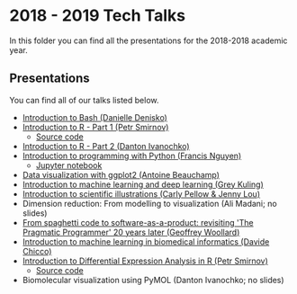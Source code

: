 ---
---
# 2018 - 2019 Tech Talks

In this folder you can find all the presentations for the 2018-2018 academic year.

## Presentations

You can find all of our talks listed below.

* [Introduction to Bash (Danielle Denisko)](intro-bash_danielle-denisko.pdf)
* [Introduction to R - Part 1 (Petr Smirnov)](intro-r-part-1/index.html)
  * [Source code](https://github.com/p-smirnov/Intro2RPart1)
* [Introduction to R - Part 2 (Danton Ivanochko)](intro-r-part-2_danton-ivanochko.pdf)
* [Introduction to programming with Python (Francis Nguyen)](https://docs.google.com/presentation/d/e/2PACX-1vTDFrU-HzYNLka6v0xtCSs0rjT-SWlzppoKuuCHXTA-6XEabmGbX3acYCJlWYWRqtglin043oZlcu7s/pub)
  * [Jupyter notebook](https://nbviewer.jupyter.org/github/MBP-Tech-Talks/MBP-Tech-Talks.github.io/blob/master/2018-2019/intro-python-notebook_francis-nguyen.ipynb)
* [Data visualization with ggplot2 (Antoine Beauchamp)](data-visualization_antoine-beauchamp.pdf)
* [Introduction to machine learning and deep learning (Grey Kuling)](intro-deep-learning_grey-kuling.pptx)
* [Introduction to scientific illustrations (Carly Pellow & Jenny Lou)](scientific-illustrations_carly-pellow_jenny-lou.pptx)
* Dimension reduction: From modelling to visualization (Ali Madani; no slides)
* [From spaghetti code to software-as-a-product: revisiting 'The Pragmatic Programmer' 20 years later (Geoffrey Woollard)](https://docs.google.com/presentation/d/e/2PACX-1vSdEd6miUPe-sqt0lwgE9DJQZq-5bPZoykvAeHcQW4ruXxFVLzGVllgtAhEvyKBoal1lBzrQuqnNxP5/pub)
* [Introduction to machine learning in biomedical informatics (Davide Chicco)](intro-ml_davide-chicco.pdf)
* [Introduction to Differential Expression Analysis in R (Petr Smirnov)](intro-differential-expression/)
  * [Source code](https://github.com/p-smirnov/DEworkshop)
* Biomolecular visualization using PyMOL (Danton Ivanochko; no slides)
